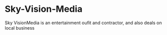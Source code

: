 # Sky-Vision-Media
Sky VisionMedia is an entertainment oufit and contractor, and also deals on local business
